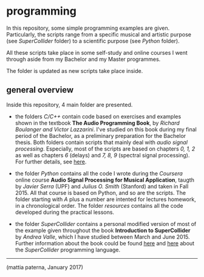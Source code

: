 # programming
In this repository, some simple programming examples are given. Particularly, the scripts range from a specific musical and artistic purpose (see *SuperCollider* folder) to a scientific purpose (see *Python* folder). 

All these scripts take place in some self-study and online courses I went through aside from my Bachelor and my Master programmes.

The folder is updated as new scripts take place inside.

## general overview
Inside this repository, 4 main folder are presented. 

- the folders *C/C++* contain code based on exercises and examples shown in the textbook **The Audio Programming Book**, by *Richard Boulanger and Victor Lazzarini*. I've studied on this book during my final period of the Bachelor, as a preliminary preparation for the Bachelor thesis. Both folders contain scripts that mainly deal with *audio signal processing*. Especially, most of the scripts are based on chapters *0, 1, 2* as well as chapters *6* (delays) and *7, 8, 9* (spectral signal processing). For further details, see [here](https://mitpress.mit.edu/books/audio-programming-book). 

- the folder *Python* contains all the code I wrote during the *Coursera* online course **Audio Signal Processing for Musical Application**, taugth by *Javier Serra* (UPF) and *Julius O. Smith* (Stanford) and taken in Fall 2015. All that course is based on Python, and so are the scripts. The folder starting with *A* plus a number are intented for lectures homework, in a chronological order. The folder *resources* contains all the code developed during the practical lessons. 

- the folder *SuperCollider* contains a personal modified version of most of the example given throughout the book **Introduction to SuperCollider** by *Andrea Valle*, which I have studied between March and June 2015. Further information about the book could be found [here](https://introtoscbook.files.wordpress.com/2015/04/introscsample61.pdf) and [here](http://supercollider.github.io) about the *SuperCollider* programming language.

------------------------------------------

(mattia paterna, January 2017)
